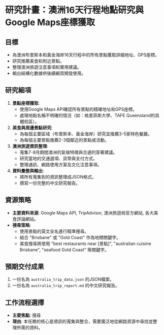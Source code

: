 # 研究計畫：澳洲16天行程地點研究與Google Maps座標獲取

## 目標
- 為澳洲布里斯本和黃金海岸16天行程中的所有景點獲取詳細地址、GPS座標。
- 研究推薦美食和附近景點。
- 整理澳洲旅遊注意事項和實用建議。
- 輸出結構化數據供後續網頁開發使用。

## 研究細項
1.  **景點座標獲取**:
    *   使用Google Maps API確認所有景點的精確地址和GPS座標。
    *   處理地點名稱不明確的情況（如：格里菲斯大學、TAFE Queensland的具體校區）。
2.  **美食與周邊景點研究**:
    *   為每個主要區域（布里斯本、黃金海岸）研究並推薦3-5家特色餐廳。
    *   為每個主要景點推薦2-3個鄰近的景點或活動。
3.  **澳洲旅遊資訊整理**:
    *   蒐集7-8月期間澳洲的氣候特徵與合適的穿著建議。
    *   研究當地的交通選項、貨幣與支付方式。
    *   整理通訊、網路使用方案及文化注意事項。
4.  **資料彙整與輸出**:
    *   將所有蒐集到的資訊整理成JSON格式。
    *   撰寫一份完整的中文研究報告。

## 資源策略
-   **主要資料來源**: Google Maps API, TripAdvisor, 澳洲旅遊局官方網站, 各大美食評論網站。
-   **搜尋策略**:
    *   使用景點的英文全名進行精準搜尋。
    *   結合 "Brisbane" 或 "Gold Coast" 作為地標關鍵字。
    *   美食搜尋將使用 "best restaurants near [景點]", "australian cuisine Brisbane", "seafood Gold Coast" 等關鍵字。

## 預期交付成果
1.  一份名為 `australia_trip_data.json` 的JSON檔案。
2.  一份名為 `australia_trip_report.md` 的中文研究報告。

## 工作流程選擇
-   **主要焦點**: 搜尋
-   **理由**: 本任務的核心是資訊的蒐集與整合，需要廣泛地從網路資源中尋找並整理所需的資料。
